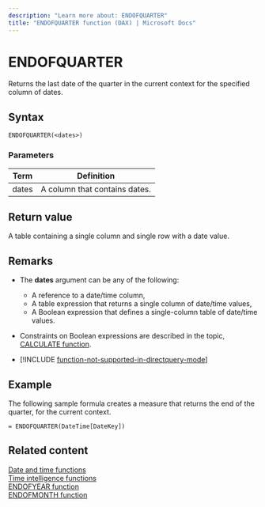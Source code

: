 ```yaml
---
description: "Learn more about: ENDOFQUARTER"
title: "ENDOFQUARTER function (DAX) | Microsoft Docs"
---
```

# ENDOFQUARTER

Returns the last date of the quarter in the current context for the specified column of dates.  
  
## Syntax  
  
```dax
ENDOFQUARTER(<dates>)  
```
  
### Parameters  
  
|Term|Definition|  
|--------|--------------|   
|dates|A column that contains dates.|  
  
## Return value

A table containing a single column and single row with a date value.  
  
## Remarks

- The **dates** argument can be any of the following:  
  - A reference to a date/time column,  
  - A table expression that returns a single column of date/time values,  
  - A Boolean expression that defines a single-column table of date/time values.  
  
- Constraints on Boolean expressions are described in the topic, [CALCULATE function](calculate-function-dax.md).  
  
- [!INCLUDE [function-not-supported-in-directquery-mode](includes/function-not-supported-in-directquery-mode.md)]
  
## Example

The following sample formula creates a measure that returns the end of the quarter, for the current context.  
  
```dax
= ENDOFQUARTER(DateTime[DateKey])  
```
  
## Related content

[Date and time functions](date-and-time-functions-dax.md)  
[Time intelligence functions](time-intelligence-functions-dax.md)  
[ENDOFYEAR function](endofyear-function-dax.md)  
[ENDOFMONTH function](endofmonth-function-dax.md)  
